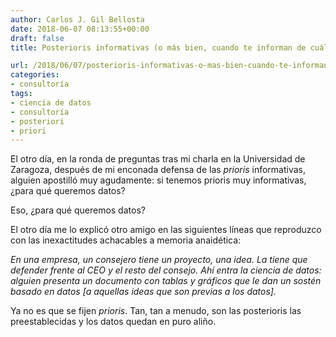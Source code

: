 ```yaml
---
author: Carlos J. Gil Bellosta
date: 2018-06-07 08:13:55+00:00
draft: false
title: Posterioris informativas (o más bien, cuando te informan de cuál es la posteriori)

url: /2018/06/07/posterioris-informativas-o-mas-bien-cuando-te-informan-de-cual-es-la-posteriori/
categories:
- consultoría
tags:
- ciencia de datos
- consultoría
- posteriori
- priori
---
```


El otro día, en la ronda de preguntas tras mi charla en la Universidad de Zaragoza, después de mi enconada defensa de las _prioris_ informativas, alguien apostilló muy agudamente: si tenemos prioris muy informativas, ¿para qué queremos datos?

Eso, ¿para qué queremos datos?

El otro día me lo explicó otro amigo en las siguientes líneas que reproduzco con las inexactitudes achacables a memoria anaidética:

_En una empresa, un consejero tiene un proyecto, una idea. La tiene que defender frente al CEO y el resto del consejo. Ahí entra la _ciencia de datos_: alguien presenta un documento con tablas y gráficos que le dan un sostén basado en datos [a aquellas ideas que son previas a los datos]._

Ya no es que se fijen _prioris_. Tan, tan a menudo, son las posterioris las preestablecidas y los datos quedan en puro aliño.


